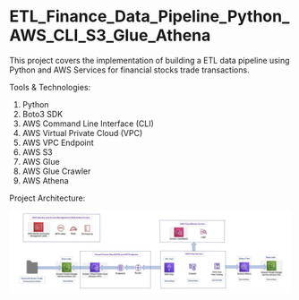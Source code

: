 # ETL_Finance_Data_Pipeline_Python_AWS_CLI_S3_Glue_Athena

This project covers the implementation of building a ETL data pipeline using Python and AWS Services for financial stocks trade transactions.  

Tools & Technologies: 
1. Python
2. Boto3 SDK
3. AWS Command Line Interface (CLI)
4. AWS Virtual Private Cloud (VPC)
5. AWS VPC Endpoint
6. AWS S3
7. AWS Glue
8. AWS Glue Crawler
9. AWS Athena

Project Architecture:

![](architecture/project_architecture.jpg)
